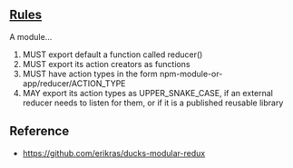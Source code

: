 ## [Rules](https://github.com/erikras/ducks-modular-redux#rules)
A module...
1. MUST export default a function called reducer()
1. MUST export its action creators as functions
1. MUST have action types in the form npm-module-or-app/reducer/ACTION_TYPE
1. MAY export its action types as UPPER_SNAKE_CASE, if an external reducer needs to listen for them, or if it is a published reusable library

## Reference
- https://github.com/erikras/ducks-modular-redux